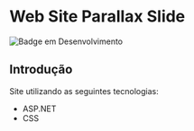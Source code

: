 # Web Site Parallax Slide

![Badge em Desenvolvimento](https://img.shields.io/static/v1?label=STATUS&message=FINALIZADO&color=GREEN&style=for-the-badge)

## Introdução
Site utilizando as seguintes tecnologias:
* ASP.NET
* CSS
